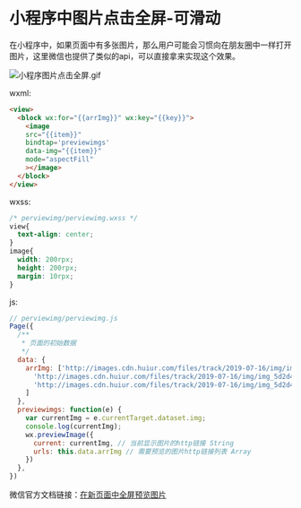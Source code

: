 # 小程序中图片点击全屏-可滑动

在小程序中，如果页面中有多张图片，那么用户可能会习惯向在朋友圈中一样打开图片，这里微信也提供了类似的api，可以直接拿来实现这个效果。

![小程序图片点击全屏.gif](https://upload-images.jianshu.io/upload_images/7072486-7fc5e2b1a2180d76.gif?imageMogr2/auto-orient/strip)


wxml:
```html
<view>
  <block wx:for="{{arrImg}}" wx:key="{{key}}">
    <image 
    src="{{item}}" 
    bindtap='previewimgs' 
    data-img="{{item}}" 
    mode="aspectFill"
    ></image>
  </block>
</view>
```
wxss:
```css
/* perviewimg/perviewimg.wxss */
view{
  text-align: center;
}
image{
  width: 200rpx;
  height: 200rpx;
  margin: 10rpx;  
}
```
js:
```js
// perviewimg/perviewimg.js
Page({
  /**
   * 页面的初始数据
   */
  data: {
    arrImg: ['http://images.cdn.huiur.com/files/track/2019-07-16/img/img_5d2d47e38d473.jpeg-smimage',
      'http://images.cdn.huiur.com/files/track/2019-07-16/img/img_5d2d47e38d826.jpeg-smimage',
      'http://images.cdn.huiur.com/files/track/2019-07-16/img/img_5d2d47e38e924.jpeg-smimage'
    ]
  },
  previewimgs: function(e) {
    var currentImg = e.currentTarget.dataset.img;
    console.log(currentImg);
    wx.previewImage({
      current: currentImg, // 当前显示图片的http链接 String
      urls: this.data.arrImg // 需要预览的图片http链接列表 Array
    })
  },
})
```
微信官方文档链接：[在新页面中全屏预览图片](https://developers.weixin.qq.com/miniprogram/dev/api/media/image/wx.previewImage.html)

